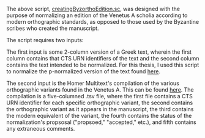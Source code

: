 The above script, [creatingByzorthoEdition.sc](https://github.com/cjschu17/Thesis2016-2017/blob/master/Appendix/Chapter2/Scripts/creatingONormalizedText/creatingByzorthoEdition.sc), was designed with the purpose of normalizing an edition of the Venetus A scholia according to modern orthographic standards, as opposed to those used by the Byzantine scribes who created the manuscript.

The script requires two inputs:

The first input is some 2-column version of a Greek text, wherein the first column contains that CTS URN identifiers of the text and the second column contains the text intended to be normalized. For this thesis, I used this script to normalize the p-normalized version of the text found [here](https://github.com/cjschu17/Thesis2016-2017/blob/master/Appendix/VersionsOfScholia/p-normalized.tsv).

The second input is the Homer Multitext's compilation of the various orthographic variants found in the Venetus A. This can be found [here](https://github.com/homermultitext/byzortho/blob/master/orthoequivs.csv). The compilation is a five-columned .tsv file, where the first file contains a CTS URN identifier for each specific orthographic variant, the second contains the orthographic variant as it appears in the manuscript, the third contains the modern equivalent of the variant, the fourth contains the status of the normalization's propsosal ("propsoed," "accepted," etc.), and fifth contains any extraneous comments.
